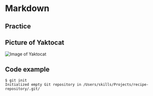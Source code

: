 # Markdown
## Practice

## Picture of Yaktocat

![Image of Yaktocat](https://octodex.github.com/images/yaktocat.png)

## Code example

```
$ git init
Initialized empty Git repository in /Users/skills/Projects/recipe-repository/.git/
```

